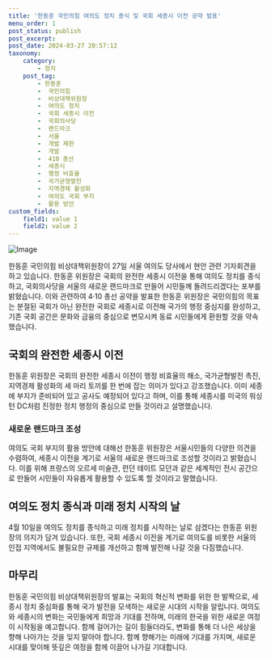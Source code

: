 ```yaml
---
title: '한동훈 국민의힘 여의도 정치 종식 및 국회 세종시 이전 공약 발표'
menu_order: 1
post_status: publish
post_excerpt: 
post_date: 2024-03-27 20:57:12
taxonomy:
    category:
        - 정치
    post_tag:
        - 한동훈
        -  국민의힘
        -  비상대책위원장
        -  여의도 정치
        -  국회 세종시 이전
        -  국회의사당
        -  랜드마크
        -  서울
        -  개발 제한
        -  개발
        -  410 총선
        -  세종시
        -  행정 비효율
        -  국가균형발전
        -  지역경제 활성화
        -  여의도 국회 부지
        -  활용 방안
custom_fields:
    field1: value 1
    field2: value 2
---
```


![Image](https://imgnews.pstatic.net/image/081/2024/03/27/0003440081_001_20240327100001260.jpg?type=w647)

한동훈 국민의힘 비상대책위원장이 27일 서울 여의도 당사에서 현안 관련 기자회견을 하고 있습니다. 한동훈 위원장은 국회의 완전한 세종시 이전을 통해 여의도 정치를 종식하고, 국회의사당을 서울의 새로운 랜드마크로 만들어 시민들께 돌려드리겠다는 포부를 밝혔습니다. 이와 관련하여 4·10 총선 공약을 발표한 한동훈 위원장은 국민의힘의 목표는 분절된 국회가 아닌 완전한 국회로 세종시로 이전해 국가의 행정 중심지를 완성하고, 기존 국회 공간은 문화와 금융의 중심으로 변모시켜 동료 시민들에게 환원할 것을 약속했습니다.
## 국회의 완전한 세종시 이전
한동훈 위원장은 국회의 완전한 세종시 이전이 행정 비효율의 해소, 국가균형발전 촉진, 지역경제 활성화의 세 마리 토끼를 한 번에 잡는 의미가 있다고 강조했습니다. 이미 세종에 부지가 준비되어 있고 공사도 예정되어 있다고 하며, 이를 통해 세종시를 미국의 워싱턴 DC처럼 진정한 정치 행정의 중심으로 만들 것이라고 설명했습니다.
### 새로운 랜드마크 조성
여의도 국회 부지의 활용 방안에 대해선 한동훈 위원장은 서울시민들의 다양한 의견을 수렴하여, 세종시 이전을 계기로 서울의 새로운 랜드마크로 조성할 것이라고 밝혔습니다. 이를 위해 프랑스의 오르세 미술관, 런던 테이트 모던과 같은 세계적인 전시 공간으로 만들어 시민들이 자유롭게 활용할 수 있도록 할 것이라고 말했습니다.
## 여의도 정치 종식과 미래 정치 시작의 날
4월 10일을 여의도 정치를 종식하고 미래 정치를 시작하는 날로 삼겠다는 한동훈 위원장의 의지가 담겨 있습니다. 또한, 국회 세종시 이전을 계기로 여의도를 비롯한 서울의 인접 지역에서도 불필요한 규제를 개선하고 함께 발전해 나갈 것을 다짐했습니다.
## 마무리
한동훈 국민의힘 비상대책위원장의 발표는 국회의 혁신적 변화를 위한 한 발짝으로, 세종시 정치 중심화를 통해 국가 발전을 모색하는 새로운 시대의 시작을 알립니다. 여의도와 세종시의 변화는 국민들에게 희망과 기대를 전하며, 미래의 한국을 위한 새로운 여정이 시작됨을 예고합니다. 함께 걸어가는 길이 힘들더라도, 변화를 통해 더 나은 세상을 향해 나아가는 것을 잊지 말아야 합니다. 함께 향해가는 미래에 기대를 가지며, 새로운 시대를 맞이해 뜻깊은 여정을 함께 이끌어 나가길 기대합니다.

